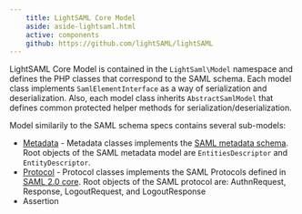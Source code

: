 ```yaml
---
    title: LightSAML Core Model
    aside: aside-lightsaml.html
    active: components
    github: https://github.com/lightSAML/lightSAML
---
```


LightSAML Core Model is contained in the ``LightSaml\Model`` namespace and defines the PHP classes that correspond to the SAML schema.
Each model class implements ``SamlElementInterface`` as a way of serialization and deserialization. Also, each model class
inherits ``AbstractSamlModel`` that defines common protected helper methods for serialization/deserialization.

Model similarily to the SAML schema specs contains several sub-models:

 * [Metadata](Metadata/) - Metadata classes implements the
   [SAML metadata schema](http://www.oasis-open.org/committees/download.php/35391/sstc-saml-metadata-errata-2.0-wd-04-diff.pdf). Root
   objects of the SAML metadata model are ``EntitiesDescriptor`` and ``EntityDescriptor``.
 * [Protocol](Protocol/) - Protocol classes implements the SAML Protocols defined in
   [SAML 2.0 core](http://www.oasis-open.org/committees/download.php/35711/sstc-saml-core-errata-2.0-wd-06-diff.pdf). Root objects
   of the SAML protocol are: AuthnRequest, Response, LogoutRequest, and LogoutResponse
 * Assertion

